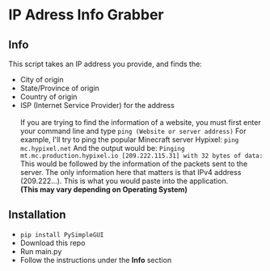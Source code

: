# IP Adress Info Grabber
## Info
This script takes an IP address you provide, and finds the:
* City of origin
* State/Province of origin
* Country of origin
* ISP (Internet Service Provider) for the address\
\
If you are trying to find the information of a website, you must first enter your command line and type
``` ping (Website or server address) ```
For example, I'll try to ping the popular Minecraft server Hypixel:
``` ping mc.hypixel.net ```
And the output would be:
``` Pinging mt.mc.production.hypixel.io [209.222.115.31] with 32 bytes of data: ```\
This would be followed by the information of the packets sent to the server. The only information here that matters is that IPv4 address (209.222...). This is what you would paste into the application.\
**(This may vary depending on Operating System)**
## Installation
* ``` pip install PySimpleGUI ```
* Download this repo
* Run main.py
* Follow the instructions under the **Info** section
